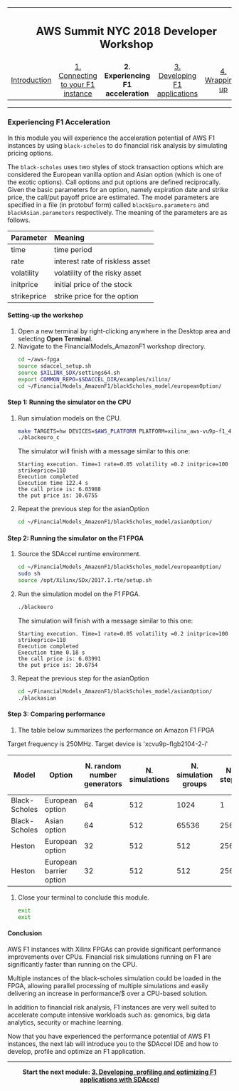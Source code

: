 
<table style="width:100%">
  <tr>
    <th width="100%" colspan="5"><h2>AWS Summit NYC 2018 Developer Workshop</h2></th>
  </tr>
  <tr>
    <td width="20%" align="center"><a href="README.md">Introduction</a></td>
    <td width="20%" align="center"><a href="SETUP.md">1. Connecting to your F1 instance</a></td> 
    <td width="20%" align="center"><b>2. Experiencing F1 acceleration</b></td>
    <td width="20%" align="center"><a href="IDCT_Lab.md">3. Developing F1 applications</a></td>
    <td width="20%" align="center"><a href="WRAP_UP.md">4. Wrapping-up</td>
  </tr>
</table>

---------------------------------------

### Experiencing F1 Acceleration

In this module you will experience the acceleration potential of AWS F1 instances by using ```black-scholes``` to do financial risk analysis by simulating pricing options. 


The ```black-scholes``` uses two styles of stock transaction options which are considered the European vanilla option and Asian option (which is one of the exotic options). Call options and put options are defined reciprocally. Given the basic parameters for an option, namely expiration date and strike price, the call/put payoff price are estimated.  The model parameters are specified in a file (in protobuf form) called ```blackEuro.parameters``` and ```blackAsian.parameters``` respectively. The meaning of the parameters are as follows.

Parameter |  Meaning 
:-------- | :---
time      |  time period 
rate       |  interest rate of riskless asset 
volatility|  volatility of the risky asset 
initprice	 |  initial price of the stock 
strikeprice       |  strike price for the option 


#### Setting-up the workshop

1. Open a new terminal by right-clicking anywhere in the Desktop area and selecting **Open Terminal**. 
1. Navigate to the FinancialModels_AmazonF1 workshop directory.
    ```bash
    cd ~/aws-fpga
    source sdaccel_setup.sh
    source $XILINX_SDX/settings64.sh 
    export COMMON_REPO=$SDACCEL_DIR/examples/xilinx/
    cd ~/FinancialModels_AmazonF1/blackScholes_model/europeanOption/
    ```

#### Step 1: Running the simulator on the CPU 

1. Run simulation models on the CPU.
    ```bash
    make TARGETS=hw DEVICES=$AWS_PLATFORM PLATFORM=xilinx_aws-vu9p-f1_4ddr-xpr-2pr-4_0 pure_c
    ./blackeuro_c
    ```

    The simulator will finish with a message similar to this one:
    ```
    Starting execution. Time=1 rate=0.05 volatility =0.2 initprice=100 strikeprice=110 
    Execution completed
    Execution time 122.4 s
    the call price is: 6.03988
    the put price is: 10.6755
    ```
    
1. Repeat the previous step for the asianOption
    ```bash
    cd ~/FinancialModels_AmazonF1/blackScholes_model/asianOption/
    ```
 
#### Step 2: Running the simulator on the F1 FPGA 


1. Source the SDAccel runtime environment.
    ```bash
    cd ~/FinancialModels_AmazonF1/blackScholes_model/europeanOption/
    sudo sh
    source /opt/Xilinx/SDx/2017.1.rte/setup.sh
    ```

1. Run the simulation model on the F1 FPGA.
    ```bash
    ./blackeuro 
    ```

    The simulation will finish with a message similar to this one: 
    ```
    Starting execution. Time=1 rate=0.05 volatility =0.2 initprice=100 strikeprice=110
    Execution completed
    Execution time 0.18 s
    the call price is: 6.03991
    the put price is: 10.6754
    ```   
1. Repeat the previous step for the asianOption
    ```bash
    cd ~/FinancialModels_AmazonF1/blackScholes_model/asianOption/
    ./blackasian
    ``` 

#### Step 3: Comparing performance 

1. The table below summarizes the performance on Amazon F1 FPGA

Target frequency is 250MHz. 
Target device is 'xcvu9p-flgb2104-2-i'

| Model | Option | N. random number generators | N. simulations | N. simulation groups | N. steps   | Time C5 CPU [s] | Time F1 CPU [s] | Time F1 FPGA [s] | LUT | LUTMem | REG | BRAM | DSP | 
|-|-|-|-|-|-|-|-|-|-|-|-|-|-|
| Black-Scholes | European option  |64|512| 1024|  1 | 125 |114|0.23|31% |2%|15% |26% |43%|
| Black-Scholes | Asian option     |64|512|65536|256 | 376 |497|0.83|31% |2%|16% |26% |43%|
| Heston | European option         |32|512|  512|256 | 226 |330|1.52|18% |2%| 9% |11% |26%|
| Heston | European barrier option |32|512|  512|256 | 32 | 40|0.75|18% |2%| 9% |11% |26%|

1. Close your terminal to conclude this module.
    ```bash
    exit
    exit
    ```

#### Conclusion

AWS F1 instances with Xilinx FPGAs can provide significant performance improvements over CPUs. Financial risk simulations running on F1 are significantly faster than running on the CPU. 

Multiple instances of the black-scholes simulation could be loaded in the FPGA, allowing parallel processing of multiple  simulations and easily delivering an increase in performance/$ over a CPU-based solution. 

In addition to financial risk analysis, F1 instances are very well suited to accelerate compute intensive workloads such as: genomics, big data analytics, security or machine learning.

Now that you have experienced the performance potential of AWS F1 instances, the next lab will introduce you to the SDAccel IDE and how to develop, profile and optimize an F1 application.

---------------------------------------

<p align="center"><b>
Start the next module: <a href="IDCT_Lab.md">3. Developing, profiling and optimizing F1 applications with SDAccel</a>
</b></p>


